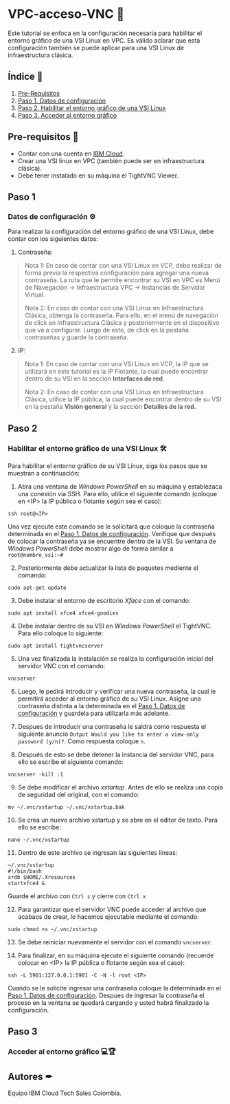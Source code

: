 # VPC-acceso-VNC 🔐
Este tutorial se enfoca en la configuración necesaria para habilitar el entorno gráfico de una VSI Linux en VPC. Es válido aclarar que esta configuración también se puede aplicar para una VSI Linux de infraestructura clásica. 

## Índice  📰
1. [Pre-Requisitos](#Pre-Requisitos-pencil)
2. [Paso 1. Datos de configuración](#Paso-1)
3. [Paso 2. Habilitar el entorno gráfico de una VSI Linux](#Paso-2)
4. [Paso 3. Acceder al entorno gráfico](#Paso-3)

## Pre-requisitos :pencil:
* Contar con una cuenta en <a href="https://cloud.ibm.com/"> IBM Cloud</a>.
* Crear una VSI linux en VPC (también puede ser en infraestructura clásica).
* Debe tener instalado en su máquina el TightVNC Viewer.

## Paso 1
### Datos de configuración ⚙
Para realizar la configuración del entorno gráfico de una VSI Linux, debe contar con los siguientes datos:
1. Contraseña:

> Nota 1: En caso de contar con una VSI Linux en VCP, debe realizar de forma previa la respectiva configuración para agregar una nueva contraseña. La ruta que le permite encontrar su VSI en VPC es Menú de Navegación → Infraestructura VPC → Instancias de Servidor Virtual.
>
> Nota 2: En caso de contar con una VSI Linux en Infraestructura Clásica, obtenga la contraseña. Para ello, en el menú de navegación de click en Infraestructura Clásica y posteriormente en el dispositivo que va a configurar. Luego de esto, de click en la pestaña contraseñas y guarde la contraseña.

2. IP:

> Nota 1: En caso de contar con una VSI Linux en VCP, la IP que se utilizará en este tutorial es la IP Flotante, la cual puede encontrar dentro de su VSI en la sección **Interfaces de red**.
>
> Nota 2: En caso de contar con una VSI Linux en Infraestructura Clásica, utilice la IP pública, la cual puede encontrar dentro de su VSI en la pestaña **Visión general** y la sección **Detalles de la red.**

## Paso 2
### Habilitar el entorno gráfico de una VSI Linux 🛠
Para habilitar el entorno gráfico de su VSI Linux, siga los pasos que se muestran a continuación:
1. Abra una ventana de *Windows PowerShell* en su máquina y establezaca una conexión vía SSH. Para ello, utilice el siguiente comando (coloque en \<IP> la IP pública o flotante según sea el caso):
``` 
ssh root@<IP> 
```
Una vez ejecute este comando se le solicitará que coloque la contraseña determinada en el [Paso 1. Datos de configuración](#Paso-1). Verifique que después de colocar la contraseña ya se encuentre dentro de la VSI. Su ventana de *Windows PowerShell* debe mostrar algo de forma similar a ``` root@nombre_vsi:~# ```

2. Posteriormente debe actualizar la lista de paquetes mediente el comando:
```
sudo apt-get update
```

3. Debe instalar el entorno de escritorio *Xface* con el comando:
```
sudo apt install xfce4 xfce4-goodies
```

4. Debe instalar dentro de su VSI en *Windows PowerShell* el TightVNC. Para ello coloque lo siguiente: 
```
sudo apt install tightvncserver
```

5. Una vez finalizada la instalación se realiza la configuración inicial del servidor VNC con el comando:
```
vncserver
```

6. Luego, le pedirá introducir y verificar una nueva contraseña, la cual le permitirá acceder al entorno gráfico de su VSI Linux. Asigne una contraseña distinta a la determinada en el [Paso 1. Datos de configuración](#Paso-1) y guardela para utilizarla más adelante.

7. Despues de introducir una contraseña le saldrá como respuesta el siguiente anuncio  ``` Output Would you like to enter a view-only password (y/n)? ```. Como respuesta coloque ```n```.

8. Después de esto se debe detener la instancia del servidor VNC, para ello se escribe el siguiente comando: 
```
vncserver -kill :1
```

9. Se debe modificar el archivo *xstartup*. Antes de ello se realiza una copia de seguridad del original, con el comando: 
```
mv ~/.vnc/xstartup ~/.vnc/xstartup.bak
``` 

10. Se crea un nuevo archivo xstartup y se abre en el editor de texto. Para ello se escribe: 
``` 
nano ~/.vnc/xstartup
``` 

11. Dentro de este archivo se ingresan las siguientes líneas:
```
~/.vnc/xstartup
#!/bin/bash
xrdb $HOME/.Xresources
startxfce4 &
```
Guarde el archivo con ```Ctrl s``` y cierre con ```Ctrl x```

12. Para garantizar que el servidor VNC puede acceder al archivo que acabaos de crear, lo hacemos ejecutable mediante el comando: 
```
sudo chmod +x ~/.vnc/xstartup
```

13. Se debe reiniciar nuevamente el servidor con el comando ```vncserver```.

14. Para finalizar, en su máquina ejecute el siguiente comando (recuerde colocar en \<IP> la IP pública o flotante según sea el caso): 
```
ssh -L 5901:127.0.0.1:5901 -C -N -l root <IP>
```
Cuando se le solicite ingresar una contraseña coloque la determinada en el [Paso 1. Datos de configuración](#Paso-1). Despues de ingresar la contraseña el proceso en la ventana se quedará cargando y usted habrá finalizado la configuración.


## Paso 3
### Acceder al entorno gráfico 💻🏆

## Autores ✒
Equipo IBM Cloud Tech Sales Colombia.
